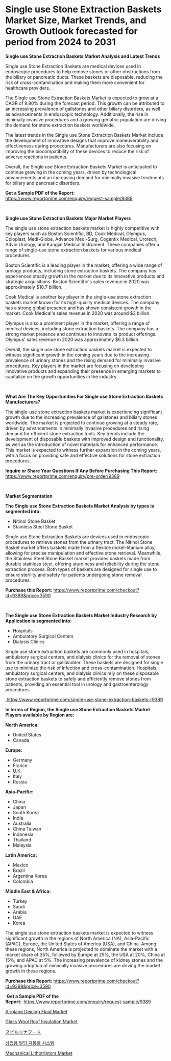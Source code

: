 <p><h1>Single use Stone Extraction Baskets Market Size, Market Trends, and Growth Outlook forecasted for period from 2024 to 2031</h1></p><p><strong>Single use Stone Extraction Baskets Market Analysis and Latest Trends</strong></p>
<p><p>Single use Stone Extraction Baskets are medical devices used in endoscopic procedures to help remove stones or other obstructions from the biliary or pancreatic ducts. These baskets are disposable, reducing the risk of cross-contamination and making them more convenient for healthcare providers.</p><p>The Single use Stone Extraction Baskets Market is expected to grow at a CAGR of 9.80% during the forecast period. This growth can be attributed to an increasing prevalence of gallstones and other biliary disorders, as well as advancements in endoscopic technology. Additionally, the rise in minimally invasive procedures and a growing geriatric population are driving the demand for stone extraction baskets worldwide.</p><p>The latest trends in the Single use Stone Extraction Baskets Market include the development of innovative designs that improve maneuverability and effectiveness during procedures. Manufacturers are also focusing on improving the biocompatibility of these devices to reduce the risk of adverse reactions in patients.</p><p>Overall, the Single use Stone Extraction Baskets Market is anticipated to continue growing in the coming years, driven by technological advancements and an increasing demand for minimally invasive treatments for biliary and pancreatic disorders.</p></p>
<p><strong>Get a Sample PDF of the Report:&nbsp;</strong> <a href="https://www.reportprime.com/enquiry/request-sample/9389">https://www.reportprime.com/enquiry/request-sample/9389</a></p>
<p>&nbsp;</p>
<p><strong>Single use Stone Extraction Baskets Major Market Players</strong></p>
<p><p>The single use stone extraction baskets market is highly competitive with key players such as Boston Scientific, BD, Cook Medical, Olympus, Coloplast, Medi-Globe, Advance Medi-Surg, Cogentix Medical, Urotech, Advin Urology, and Kangjin Medical Instrument. These companies offer a range of single-use stone extraction baskets for various medical procedures.</p><p>Boston Scientific is a leading player in the market, offering a wide range of urology products, including stone extraction baskets. The company has experienced steady growth in the market due to its innovative products and strategic acquisitions. Boston Scientific's sales revenue in 2020 was approximately $10.7 billion.</p><p>Cook Medical is another key player in the single-use stone extraction baskets market known for its high-quality medical devices. The company has a strong global presence and has shown consistent growth in the market. Cook Medical's sales revenue in 2020 was around $3 billion.</p><p>Olympus is also a prominent player in the market, offering a range of medical devices, including stone extraction baskets. The company has a strong market presence and continues to innovate its product offerings. Olympus' sales revenue in 2020 was approximately $6.3 billion.</p><p>Overall, the single use stone extraction baskets market is expected to witness significant growth in the coming years due to the increasing prevalence of urinary stones and the rising demand for minimally invasive procedures. Key players in the market are focusing on developing innovative products and expanding their presence in emerging markets to capitalize on the growth opportunities in the industry.</p></p>
<p>&nbsp;</p>
<p><strong>What Are The Key Opportunities For Single use Stone Extraction Baskets Manufacturers?</strong></p>
<p><p>The single-use stone extraction baskets market is experiencing significant growth due to the increasing prevalence of gallstones and biliary stones worldwide. The market is projected to continue growing at a steady rate, driven by advancements in minimally invasive procedures and rising demand for efficient stone extraction tools. Key trends include the development of disposable baskets with improved design and functionality, as well as the introduction of novel materials for enhanced performance. This market is expected to witness further expansion in the coming years, with a focus on providing safe and effective solutions for stone extraction procedures.</p></p>
<p><strong>Inquire or Share Your Questions If Any Before Purchasing This Report:</strong> <a href="https://www.reportprime.com/enquiry/pre-order/9389">https://www.reportprime.com/enquiry/pre-order/9389</a></p>
<p>&nbsp;</p>
<p><strong>Market Segmentation</strong></p>
<p><strong>The Single use Stone Extraction Baskets Market Analysis by types is segmented into:</strong></p>
<p><ul><li>Nitinol Stone Basket</li><li>Stainless Steel Stone Basket</li></ul></p>
<p><p>Single use Stone Extraction Baskets are devices used in endoscopic procedures to retrieve stones from the urinary tract. The Nitinol Stone Basket market offers baskets made from a flexible nickel-titanium alloy, allowing for precise manipulation and effective stone retrieval. Meanwhile, the Stainless Steel Stone Basket market provides baskets made from durable stainless steel, offering sturdiness and reliability during the stone extraction process. Both types of baskets are designed for single use to ensure sterility and safety for patients undergoing stone removal procedures.</p></p>
<p><strong>Purchase this Report:&nbsp;</strong><a href="https://www.reportprime.com/checkout?id=9389&price=3590">https://www.reportprime.com/checkout?id=9389&price=3590</a></p>
<p>&nbsp;</p>
<p><strong>The Single use Stone Extraction Baskets Market Industry Research by Application is segmented into:</strong></p>
<p><ul><li>Hospitals</li><li>Ambulatory Surgical Centers</li><li>Dialysis Clinics</li></ul></p>
<p><p>Single use stone extraction baskets are commonly used in hospitals, ambulatory surgical centers, and dialysis clinics for the removal of stones from the urinary tract or gallbladder. These baskets are designed for single use to minimize the risk of infection and cross-contamination. Hospitals, ambulatory surgical centers, and dialysis clinics rely on these disposable stone extraction baskets to safely and efficiently remove stones from patients, providing an essential tool in urology and gastroenterology procedures.</p></p>
<p><a href="https://www.reportprime.com/single-use-stone-extraction-baskets-r9389">&nbsp;https://www.reportprime.com/single-use-stone-extraction-baskets-r9389</a></p>
<p><strong>In terms of Region, the Single use Stone Extraction Baskets Market Players available by Region are:</strong></p>
<p>
    <p> <strong> North America: </strong>
        <ul>
            <li>United States</li>
            <li>Canada</li>
        </ul>
        </p> 
    <p> <strong> Europe: </strong>
        <ul>
            <li>Germany</li>
            <li>France</li>
            <li>U.K.</li>
            <li>Italy</li>
            <li>Russia</li>
        </ul>
        </p> 
    <p> <strong> Asia-Pacific: </strong>
        <ul>
            <li>China</li>
            <li>Japan</li>
            <li>South Korea</li>
            <li>India</li>
            <li>Australia</li>
            <li>China Taiwan</li>
            <li>Indonesia</li>
            <li>Thailand</li>
            <li>Malaysia</li>
        </ul>
        </p> 
    <p> <strong> Latin America: </strong>
        <ul>
            <li>Mexico</li>
            <li>Brazil</li>
            <li>Argentina Korea</li>
            <li>Colombia</li>
        </ul>
        </p> 
    <p> <strong> Middle East & Africa: </strong>
        <ul>
            <li>Turkey</li>
            <li>Saudi</li>
            <li>Arabia</li>
            <li>UAE</li>
            <li>Korea</li>
        </ul>
    </p>
    </p>
<p><p>The single use stone extraction baskets market is expected to witness significant growth in the regions of North America (NA), Asia-Pacific (APAC), Europe, the United States of America (USA), and China. Among these regions, North America is projected to dominate the market with a market share of 35%, followed by Europe at 25%, the USA at 20%, China at 15%, and APAC at 5%. The increasing prevalence of kidney stones and the growing adoption of minimally invasive procedures are driving the market growth in these regions.</p></p>
<p><strong>Purchase this Report: </strong><a href="https://www.reportprime.com/checkout?id=9389&price=3590">https://www.reportprime.com/checkout?id=9389&price=3590</a></p>
<p>&nbsp;<strong>Get a Sample PDF of the Report:&nbsp;&nbsp;</strong><a href="https://www.reportprime.com/enquiry/request-sample/9389">https://www.reportprime.com/enquiry/request-sample/9389</a></p>
<p><strong></strong></p>
<p><p><a href="https://issuu.com/reportprime-2/docs/airplane-deicing-fluid-market-size-2030.pptx">Airplane Deicing Fluid Market</a></p><p><a href="https://issuu.com/reportprime-2/docs/glass-wool-roof-insulation-market-size-2030.pptx">Glass Wool Roof Insulation Market</a></p><p><a href="https://github.com/avbqbctihcbe2/Market-Research-Report-List-1/blob/main/802601323548.md">スピルリナフード</a></p><p><a href="https://github.com/PhilToryphy7876567/Market-Research-Report-List-1/blob/main/269541521382.md">상업용 빌딩 자동화 시스템</a></p><p><a href="https://github.com/dimitrishawkinswaynenp91rgz/Market-Research-Report-List-2/blob/main/mechanical-lithotriptors-market.md">Mechanical Lithotriptors Market</a></p></p>
